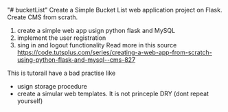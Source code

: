 "# bucketList" 
Create a Simple Bucket List web application project on Flask. Create CMS from scrath.
1) create a simple web app usign python flask and MySQL
2) implement the user registration
3) sing in and logout functionality
Read more in this source 
https://code.tutsplus.com/series/creating-a-web-app-from-scratch-using-python-flask-and-mysql--cms-827

This is tutorail have a bad practise like 
- usign storage procedure
- create a simular web templates. It is not princeple DRY (dont repeat yourself)
